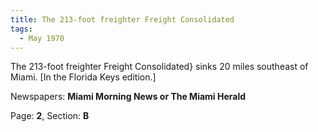 ```yaml
---  
title: The 213-foot freighter Freight Consolidated  
tags:  
  - May 1970  
---  
```

  
The 213-foot freighter Freight Consolidated} sinks 20 miles southeast of Miami. [In the Florida Keys edition.]  
  
Newspapers: **Miami Morning News or The Miami Herald**  
  
Page: **2**, Section: **B** 
